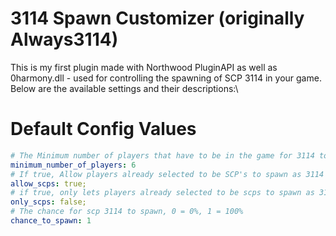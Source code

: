 # 3114 Spawn Customizer (originally Always3114)

This is my first plugin made with Northwood PluginAPI as well as 0harmony.dll - used for controlling the spawning of SCP 3114 in your game. Below are the available settings and their descriptions:\

# Default Config Values
```yaml
# The Minimum number of players that have to be in the game for 3114 to spawn every round.
minimum_number_of_players: 6
# If true, Allow players already selected to be SCP's to spawn as 3114 instead.
allow_scps: true;
# if true, only lets players already selected to be scps to spawn as 3114.
only_scps: false;
# The chance for scp 3114 to spawn, 0 = 0%, 1 = 100%
chance_to_spawn: 1
```
